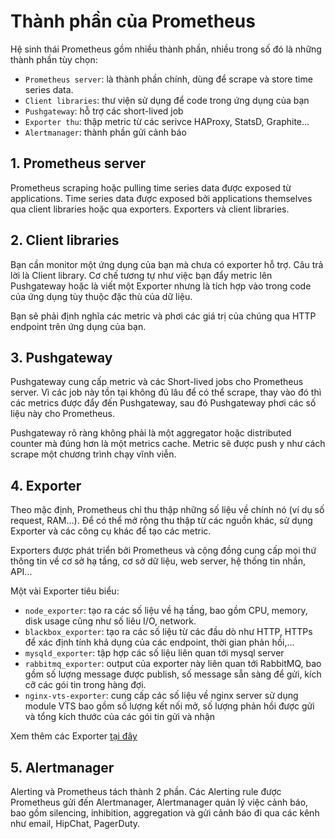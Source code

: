 # Thành phần của Prometheus
Hệ sinh thái Prometheus gồm nhiều thành phần, nhiều trong số đó là những thành phần tùy chọn:
- `Prometheus server`: là thành phần chính, dùng để scrape và store time series data.
- `Client libraries`: thư viện sử dụng để code trong ứng dụng của bạn
- `Pushgateway`: hỗ trợ các short-lived job
- `Exporter thu`: thập metric từ các serivce HAProxy, StatsD, Graphite...
- `Alertmanager`: thành phần gửi cảnh báo

## 1. Prometheus server

Prometheus scraping hoặc pulling time series data được exposed từ applications. Time series data được exposed bởi applications themselves qua client libraries hoặc qua exporters. Exporters và client libraries.

## 2. Client libraries

Bạn cần monitor một ứng dụng của bạn mà chưa có exporter hỗ trợ. Câu trả lời là Client library. Cơ chế tương tự như việc bạn đẩy metric lên Pushgateway hoặc là viết một Exporter nhưng là tích hợp vào trong code của ứng dụng tùy thuộc đặc thù của dữ liệu.

Bạn sẽ phải định nghĩa các metric và phơi các giá trị của chúng qua HTTP endpoint trên ứng dụng của bạn.

## 3. Pushgateway

Pushgateway cung cấp metric và các Short-lived jobs cho Prometheus server. Vì các job này tồn tại không đủ lâu để có thể scrape, thay vào đó thì các metrics được đẩy đến Pushgateway, sau đó Pushgateway phơi các số liệu này cho Prometheus.

Pushgateway rõ ràng không phải là một aggregator hoặc distributed counter mà đúng hơn là một metrics cache. Metric sẽ được push y như cách scrape một chương trình chạy vĩnh viễn.

## 4. Exporter

Theo mặc định, Prometheus chỉ thu thập những số liệu về chính nó (ví dụ số request, RAM...). Để có thể mở rộng thu thập từ các nguồn khác, sử dụng Exporter và các công cụ khác để tạo các metric.

Exporters được phát triển bởi Prometheus và cộng đồng cung cấp mọi thứ thông tin về cơ sở hạ tầng, cơ sở dữ liệu, web server, hệ thống tin nhắn, API...

Một vài Exporter tiêu biểu:
- `node_exporter`: tạo ra các số liệu về hạ tầng, bao gồm CPU, memory, disk usage cũng như số liêu I/O, network.
- `blackbox_exporter`: tạo ra các số liệu từ các đầu dò như HTTP, HTTPs để xác định tính khả dụng của các endpoint, thời gian phản hồi,...
- `mysqld_exporter`: tập hợp các số liệu liên quan tới mysql server
- `rabbitmq_exporter`: output của exporter này liên quan tới RabbitMQ, bao gồm số lượng message được publish, số message sẵn sàng để gửi, kích cỡ các gói tin trong hàng đợi.
- `nginx-vts-exporter`: cung cấp các số liệu về nginx server sử dụng module VTS bao gồm số lượng kết nối mở, số lượng phản hồi được gửi và tổng kích thước của các gói tin gửi và nhận

Xem thêm các Exporter [tại đây](https://prometheus.io/docs/instrumenting/exporters/)

## 5. Alertmanager

Alerting và Prometheus tách thành 2 phần. Các Alerting rule được Prometheus gửi đến Alertmanager, Alertmanager quản lý việc cảnh báo, bao gồm silencing, inhibition, aggregation và gửi cảnh báo đi qua các kênh như email, HipChat, PagerDuty.
